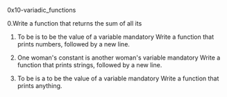 0x10-variadic_functions

0.Write a function that returns the sum of all its 


1. To be is to be the value of a variable
mandatory
Write a function that prints numbers, followed by a new line.



2. One woman's constant is another woman's variable
mandatory
Write a function that prints strings, followed by a new line.



3. To be is a to be the value of a variable
mandatory
Write a function that prints anything.


